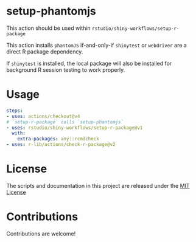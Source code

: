 # setup-phantomjs

<!-- [![RStudio community](https://img.shields.io/badge/community-github--actions-blue?style=social&logo=rstudio&logoColor=75AADB)](https://community.rstudio.com/new-topic?category=Package%20development&tags=github-actions) -->

This action should be used within `rstudio/shiny-workflows/setup-r-package`

This action installs `phantomJS` if-and-only-if `shinytest` or `webdriver` are a direct R package dependency.

If `shinytest` is installed, the local package will also be installed for background R session testing to work properly.

# Usage

```yaml
steps:
- uses: actions/checkout@v4
# `setup-r-package` calls `setup-phantomjs`
- uses: rstudio/shiny-workflows/setup-r-package@v1
  with:
    extra-packages: any::rcmdcheck
- uses: r-lib/actions/check-r-package@v2
```

# License

The scripts and documentation in this project are released under the [MIT License](LICENSE)

# Contributions

Contributions are welcome!
